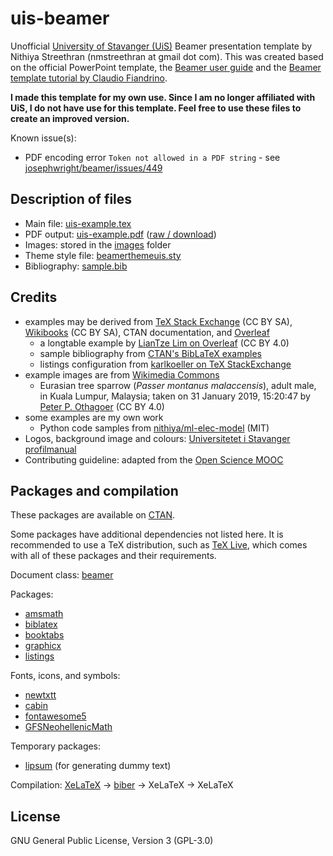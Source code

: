 # uis-beamer

Unofficial [University of Stavanger (UiS)](https://www.uis.no/) Beamer presentation template by Nithiya Streethran (nmstreethran at gmail dot com). This was created based on the official PowerPoint template, the [Beamer user guide](https://ctan.org/pkg/beamer) and the [Beamer template tutorial by Claudio Fiandrino](https://tex.stackexchange.com/a/146682/140109).

**I made this template for my own use. Since I am no longer affiliated with UiS, I do not have use for this template. Feel free to use these files to create an improved version.**

Known issue(s):

- PDF encoding error `Token not allowed in a PDF string` - see [josephwright/beamer/issues/449](https://github.com/josephwright/beamer/issues/449)

## Description of files

- Main file: [uis-example.tex](uis-example.tex)
- PDF output: [uis-example.pdf](uis-example.pdf) ([raw / download](https://raw.githubusercontent.com/nmstreethran/uis-beamer/master/uis-example.pdf))
- Images: stored in the [images](images/) folder
- Theme style file: [beamerthemeuis.sty](beamerthemeuis.sty)
- Bibliography: [sample.bib](sample.bib)

## Credits

- examples may be derived from [TeX Stack Exchange](https://tex.stackexchange.com/) (CC BY SA), [Wikibooks](https://en.wikibooks.org/wiki/LaTeX) (CC BY SA), CTAN documentation, and [Overleaf](https://www.overleaf.com/learn)
  - a longtable example by [LianTze Lim on Overleaf](https://www.overleaf.com/latex/examples/a-longtable-example/xxwzfxkxxjmc) (CC BY 4.0)
  - sample bibliography from [CTAN's BibLaTeX examples](http://mirrors.ctan.org/macros/latex/contrib/biblatex/doc/examples/biblatex-examples.bib)
  - listings configuration from [karlkoeller on TeX StackExchange](https://tex.stackexchange.com/a/235822/140109)
- example images are from [Wikimedia Commons](https://commons.wikimedia.org/wiki/Main_Page)
  - Eurasian tree sparrow (*Passer montanus malaccensis*), adult male, in Kuala Lumpur, Malaysia; taken on 31 January 2019, 15:20:47 by [Peter P. Othagoer](https://commons.wikimedia.org/wiki/File:Passer_montanus_malaccensis_@_Kuala_Lumpur,_Malaysia_%281%29.jpg) (CC BY 4.0)
- some examples are my own work
  - Python code samples from [nithiya/ml-elec-model](https://gitlab.com/nithiya/ml-elec-model) (MIT)
- Logos, background image and colours: [Universitetet i Stavanger profilmanual](http://uis.profilmanual.fasett.no/universitetet-i-stavanger-profilmanual-1)
- Contributing guideline: adapted from the [Open Science MOOC](https://github.com/OpenScienceMOOC/Module-5-Open-Research-Software-and-Open-Source/blob/master/CONTRIBUTING.md)

## Packages and compilation

These packages are available on [CTAN](https://www.ctan.org/).

Some packages have additional dependencies not listed here. It is recommended to use a TeX distribution, such as [TeX Live](https://tug.org/texlive/), which comes with all of these packages and their requirements.

Document class: [beamer](https://www.ctan.org/pkg/beamer)

Packages:

- [amsmath](https://www.ctan.org/pkg/amsmath)
- [biblatex](https://www.ctan.org/pkg/biblatex)
- [booktabs](https://www.ctan.org/pkg/booktabs)
- [graphicx](https://www.ctan.org/pkg/graphicx)
- [listings](https://www.ctan.org/pkg/listings)

Fonts, icons, and symbols:

- [newtxtt](https://www.ctan.org/pkg/newtxtt)
- [cabin](https://www.ctan.org/pkg/cabin)
- [fontawesome5](https://www.ctan.org/pkg/fontawesome5)
- [GFSNeohellenicMath](https://www.ctan.org/pkg/gfsneohellenicmath)

Temporary packages:

- [lipsum](https://www.ctan.org/pkg/lipsum) (for generating dummy text)

Compilation: [XeLaTeX](https://www.ctan.org/pkg/xetex) -> [biber](https://www.ctan.org/pkg/biber) -> XeLaTeX -> XeLaTeX

## License

GNU General Public License, Version 3 (GPL-3.0)
